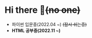 ### <h1>Hi there 👋<del>(no one)</del></h1>
<ul>
  <li>파이썬 입문중(2022.04 ~) <del>(잠시 쉬는중)</del></li>
  <li><b>HTML 공부중(2022.11 ~)</b></li>
<!--
**SonSeolHui/SonSeolHui** is a ✨ _special_ ✨ repository because its `README.md` (this file) appears on your GitHub profile.

Here are some ideas to get you started:

- 🔭 I’m currently working on ...
- 🌱 I’m currently learning ...
- 👯 I’m looking to collaborate on ...
- 🤔 I’m looking for help with ...
- 💬 Ask me about ...
- 📫 How to reach me: ...
- 😄 Pronouns: ...
- ⚡ Fun fact: ...
-->
